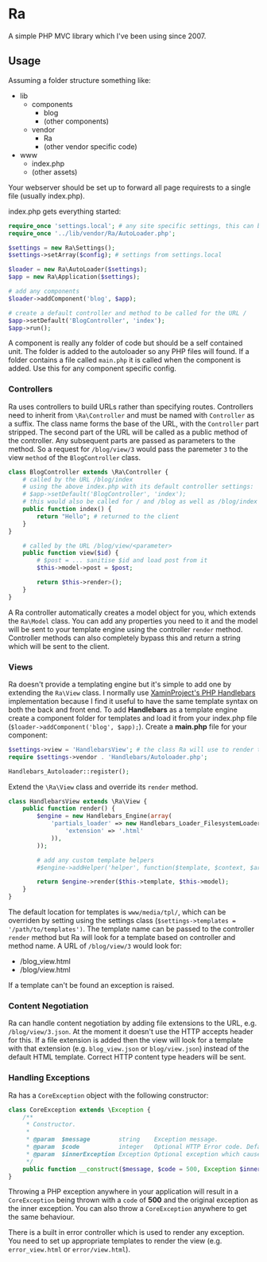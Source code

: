 # Ra

A simple PHP MVC library which I've been using since 2007.

## Usage

Assuming a folder structure something like:

- lib
	- components
		- blog
		- (other components)
	- vendor
		- Ra
		- (other vendor specific code)
- www
	- index.php
	- (other assets)

Your webserver should be set up to forward all page requirests to a single file (usually index.php).

index.php gets everything started:

``` PHP
require_once 'settings.local'; # any site specific settings, this can be named anything
require_once '../lib/vendor/Ra/AutoLoader.php';

$settings = new Ra\Settings();
$settings->setArray($config); # settings from settings.local

$loader = new Ra\AutoLoader($settings);
$app = new Ra\Application($settings);

# add any components
$loader->addComponent('blog', $app);

# create a default controller and method to be called for the URL /
$app->setDefault('BlogController', 'index');
$app->run();
```

A component is really any folder of code but should be a self contained unit. The folder is added to the autoloader so any PHP files will found. If a folder contains a file called `main.php` it is called when the component is added. Use this for any component specific config.

### Controllers

Ra uses controllers to build URLs rather than specifying routes. Controllers need to inherit from `\Ra\Controller` and must be named with `Controller` as a suffix. The class name forms the base of the URL, with the `Controller` part stripped. The second part of the URL will be called as a public method of the controller. Any subsequent parts are passed as parameters to the method. So a request for `/blog/view/3` would pass the paremeter `3` to the view `method` of the `BlogController` class.


``` PHP
class BlogController extends \Ra\Controller {
	# called by the URL /blog/index
	# using the above index.php with its default controller settings:
	# $app->setDefault('BlogController', 'index');
	# this would also be called for / and /blog as well as /blog/index
	public function index() {
		return "Hello"; # returned to the client
	}
}

	# called by the URL /blog/view/<parameter>
	public function view($id) {
		# $post = ... sanitise $id and load post from it
		$this->model->post = $post;

		return $this->render>();
	}
}
```

A Ra controller automatically creates a model object for you, which extends the `Ra\Model` class. You can add any properties you need to it and the model will be sent to your template engine using the controller `render` method. Controller methods can also completely bypass this and return a string which will be sent to the client.

### Views

Ra doesn't provide a templating engine but it's simple to add one by extending the `Ra\View` class. I normally use [XaminProject's PHP Handlebars](https://github.com/XaminProject/handlebars.php) implementation because I find it useful to have the same template syntax on both the back and front end. To add **Handlebars** as a template engine create a component folder for templates and load it from your index.php file (`$loader->addComponent('blog', $app);`). Create a **main.php** file for your component:

``` PHP
$settings->view = 'HandlebarsView'; # the class Ra will use to render templates
require $settings->vendor . 'Handlebars/Autoloader.php';

Handlebars_Autoloader::register();
```

Extend the `\Ra\View` class and override its `render` method.

``` PHP
class HandlebarsView extends \Ra\View {
	public function render() {
		$engine = new Handlebars_Engine(array(
			'partials_loader' => new Handlebars_Loader_FilesystemLoader($this->settings->templates, array(
				'extension' => '.html'
			)),
		));

		# add any custom template helpers
		#$engine->addHelper('helper', function($template, $context, $args, $source) {});

		return $engine->render($this->template, $this->model);
	}
}
```

The default location for templates is `www/media/tpl/`, which can be overriden by setting using the settings class (`$settings->templates = '/path/to/templates')`. The template name can be passed to the controller `render` method but Ra will look for a template based on controller and method name. A URL of `/blog/view/3` would look for:

- <template-path>/blog_view.html
- <template-path>/blog/view.html

If a template can't be found an exception is raised.

### Content Negotiation

Ra can handle content negotiation by adding file extensions to the URL, e.g. `/blog/view/3.json`. At the moment it doesn't use the HTTP accepts header for this. If a file extension is added then the view will look for a template with that extension (e.g. `blog_view.json` or `blog/view.json`) instead of the default HTML template. Correct HTTP content type headers will be sent.

### Handling Exceptions

Ra has a `CoreException` object with the following constructor:

``` PHP
class CoreException extends \Exception {
	/**
	 * Constructor.
	 *
	 * @param  $message        string    Exception message.
	 * @param  $code           integer   Optional HTTP Error code. Defaults to 500 (server error).
	 * @param  $innerException Exception Optional exception which caused the current exception.
	 */
	public function __construct($message, $code = 500, Exception $innerException = null) {}
}
```

Throwing a PHP exception anywhere in your application will result in a `CoreException` being thrown with a `code` of **500** and the original exception as the inner exception. You can also throw a `CoreException` anywhere to get the same behaviour.

There is a built in error controller which is used to render any exception. You need to set up appropriate templates to render the view (e.g. `error_view.html` or `error/view.html`).
